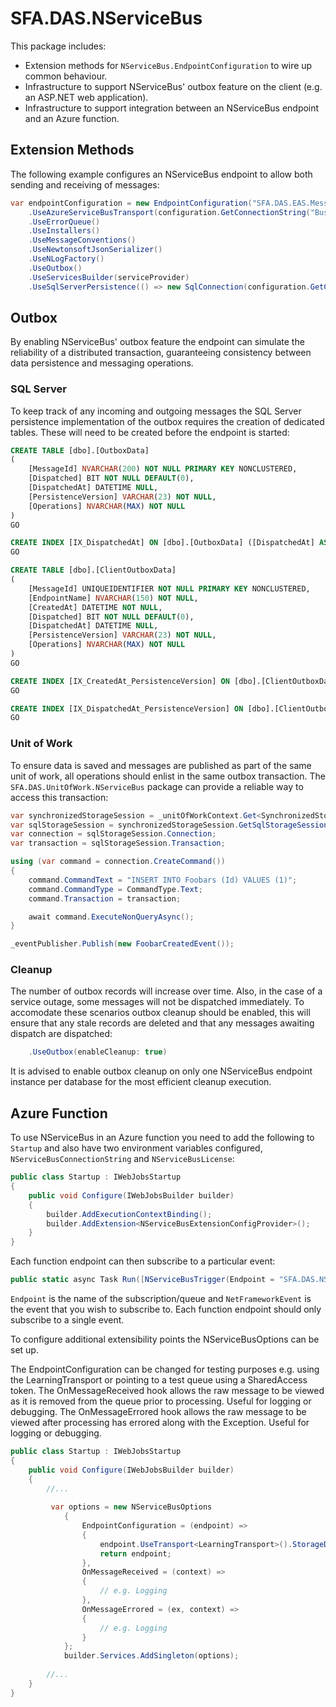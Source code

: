 # SFA.DAS.NServiceBus

This package includes:

* Extension methods for `NServiceBus.EndpointConfiguration` to wire up common behaviour.
* Infrastructure to support NServiceBus' outbox feature on the client (e.g. an ASP.NET web application).
* Infrastructure to support integration between an NServiceBus endpoint and an Azure function.

## Extension Methods

The following example configures an NServiceBus endpoint to allow both sending and receiving of messages:

```c#
var endpointConfiguration = new EndpointConfiguration("SFA.DAS.EAS.MessageHandlers")
    .UseAzureServiceBusTransport(configuration.GetConnectionString("Bus"))
    .UseErrorQueue()
    .UseInstallers()
    .UseMessageConventions()
    .UseNewtonsoftJsonSerializer()
    .UseNLogFactory()
    .UseOutbox()
    .UseServicesBuilder(serviceProvider)
    .UseSqlServerPersistence(() => new SqlConnection(configuration.GetConnectionString("Db")));
```

## Outbox

By enabling NServiceBus' outbox feature the endpoint can simulate the reliability of a distributed transaction, guaranteeing consistency between data persistence and messaging operations.

### SQL Server

To keep track of any incoming and outgoing messages the SQL Server persistence implementation of the outbox requires the creation of dedicated tables. These will need to be created before the endpoint is started:

```sql
CREATE TABLE [dbo].[OutboxData]
(
    [MessageId] NVARCHAR(200) NOT NULL PRIMARY KEY NONCLUSTERED,
    [Dispatched] BIT NOT NULL DEFAULT(0),
    [DispatchedAt] DATETIME NULL,
    [PersistenceVersion] VARCHAR(23) NOT NULL,
    [Operations] NVARCHAR(MAX) NOT NULL
)
GO

CREATE INDEX [IX_DispatchedAt] ON [dbo].[OutboxData] ([DispatchedAt] ASC) WHERE [Dispatched] = 1
GO
```

```sql
CREATE TABLE [dbo].[ClientOutboxData]
(
    [MessageId] UNIQUEIDENTIFIER NOT NULL PRIMARY KEY NONCLUSTERED,
    [EndpointName] NVARCHAR(150) NOT NULL,
    [CreatedAt] DATETIME NOT NULL,
    [Dispatched] BIT NOT NULL DEFAULT(0),
    [DispatchedAt] DATETIME NULL,
    [PersistenceVersion] VARCHAR(23) NOT NULL,
    [Operations] NVARCHAR(MAX) NOT NULL
)
GO

CREATE INDEX [IX_CreatedAt_PersistenceVersion] ON [dbo].[ClientOutboxData] ([CreatedAt] ASC, [PersistenceVersion] ASC) WHERE [Dispatched] = 0
GO

CREATE INDEX [IX_DispatchedAt_PersistenceVersion] ON [dbo].[ClientOutboxData] ([DispatchedAt] ASC, [PersistenceVersion] ASC) WHERE [Dispatched] = 1
GO
``` 

### Unit of Work

To ensure data is saved and messages are published as part of the same unit of work, all operations should enlist in the same outbox transaction. The `SFA.DAS.UnitOfWork.NServiceBus` package can provide a reliable way to access this transaction:

```c#
var synchronizedStorageSession = _unitOfWorkContext.Get<SynchronizedStorageSession>();
var sqlStorageSession = synchronizedStorageSession.GetSqlStorageSession();
var connection = sqlStorageSession.Connection;
var transaction = sqlStorageSession.Transaction;

using (var command = connection.CreateCommand())
{
    command.CommandText = "INSERT INTO Foobars (Id) VALUES (1)";
    command.CommandType = CommandType.Text;
    command.Transaction = transaction;

    await command.ExecuteNonQueryAsync();
}

_eventPublisher.Publish(new FoobarCreatedEvent());
```

### Cleanup

The number of outbox records will increase over time. Also, in the case of a service outage, some messages will not be dispatched immediately. To accomodate these scenarios outbox cleanup should be enabled, this will ensure that any stale records are deleted and that any messages awaiting dispatch are dispatched:

```c#
    .UseOutbox(enableCleanup: true)
```

It is advised to enable outbox cleanup on only one NServiceBus endpoint instance per database for the most efficient cleanup execution.

## Azure Function

To use NServiceBus in an Azure function you need to add the following to `Startup` and also have two environment variables configured, `NServiceBusConnectionString` and `NServiceBusLicense`:

```c#
public class Startup : IWebJobsStartup
{
    public void Configure(IWebJobsBuilder builder)
    {
        builder.AddExecutionContextBinding();
        builder.AddExtension<NServiceBusExtensionConfigProvider>();
    }
}
```

Each function endpoint can then subscribe to a particular event:

```c#
public static async Task Run([NServiceBusTrigger(Endpoint = "SFA.DAS.NServiceBus.AzureFunctionExample")] NetFrameworkEvent message, ILogger log)
```

`Endpoint` is the name of the subscription/queue and `NetFrameworkEvent` is the event that you wish to subscribe to. Each function endpoint should only subscribe to a single event.

To configure additional extensibility points the NServiceBusOptions can be set up.

The EndpointConfiguration can be changed for testing purposes e.g. using the LearningTransport or pointing to a test queue using a SharedAccess token.
The OnMessageReceived hook allows the raw message to be viewed as it is removed from the queue prior to processing. Useful for logging or debugging.
The OnMessageErrored hook allows the raw message to be viewed after processing has errored along with the Exception. Useful for logging or debugging.

```c#
public class Startup : IWebJobsStartup
{
    public void Configure(IWebJobsBuilder builder)
    {
	    //...
		
		 var options = new NServiceBusOptions
            {
                EndpointConfiguration = (endpoint) =>
                {
                    endpoint.UseTransport<LearningTransport>().StorageDirectory(<Path>);
                    return endpoint;
                },
                OnMessageReceived = (context) =>
                {
					// e.g. Logging
                },
                OnMessageErrored = (ex, context) =>
                {
					// e.g. Logging
                }
            };
            builder.Services.AddSingleton(options);
			
		//...
    }
}
```
